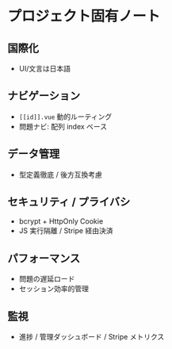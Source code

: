 # プロジェクト固有ノート

## 国際化
- UI/文言は日本語

## ナビゲーション
- `[[id]].vue` 動的ルーティング
- 問題ナビ: 配列 index ベース

## データ管理
- 型定義徹底 / 後方互換考慮

## セキュリティ / プライバシ
- bcrypt + HttpOnly Cookie
- JS 実行隔離 / Stripe 経由決済

## パフォーマンス
- 問題の遅延ロード
- セッション効率的管理

## 監視
- 進捗 / 管理ダッシュボード / Stripe メトリクス
